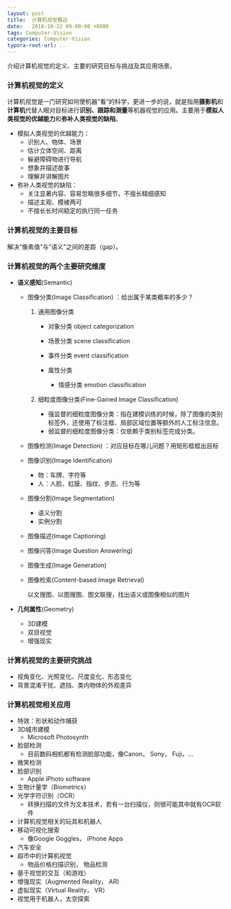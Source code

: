 ```yaml
---
layout: post
title:  计算机视觉概述
date:   2018-10-22 09:00:00 +0800
tags: Computer-Vision
categories: Computer-Vision
typora-root-url: ..
---
```


介绍计算机视觉的定义、主要的研究目标与挑战及其应用场景。

### 计算机视觉的定义

计算机视觉是一门研究如何使机器“看”的科学，更进一步的说，就是指用**摄影机**和**计算机**代替人眼对目标进行**识别、跟踪和测量**等机器视觉的应用。主要用于**模拟人类视觉的优越能力**和**弥补人类视觉的缺陷**。

- 模拟人类视觉的优越能力： 
  - 识别人、物体、场景
  - 估计立体空间、距离
  - 躲避障碍物进行导航
  - 想象并描述故事
  - 理解并讲解图片
- 弥补人类视觉的缺陷： 
  - 关注显著内容、容易忽略很多细节，不擅长精细感知
  - 描述主观、模棱两可
  - 不擅长长时间稳定的执行同一任务

### 计算机视觉的主要目标

解决“像素值”与“语义”之间的差距（gap）。

### 计算机视觉的两个主要研究维度

- **语义感知**(Semantic)

  - 图像分类(Image Classification) ：给出属于某类概率的多少？

    1. 通用图像分类

       - 对象分类 object categorization

       - 场景分类 scene classification

       - 事件分类 event classification

       - 属性分类
         - 情感分类 emotion classification

    2. 细粒度图像分类(Fine-Gained Image Classification)

       - 强监督的细粒度图像分类：指在建模训练的时候，除了图像的类别标签外，还使用了标注框、局部区域位置等额外的人工标注信息。
       - 弱监督的细粒度图像分类：仅依赖于类别标签完成分类。

  -  图像检测(Image Detection) ：对应目标在哪儿问题？用矩形框框出目标

  -  图像识别(Image Identification) 

     - 物：车牌、字符等
     - 人：人脸、虹膜、指纹、步态、行为等

  -  图像分割(Image Segmentation) 

     - 语义分割
     - 实例分割

  -  图像描述(Image Captioning) 

  -  图像问答(Image Question Answering) 

  -  图像生成(Image Generation) 

  - 图像检索(Content-based Image Retrieval)

    以文搜图、以图搜图、图文联搜，找出语义或图像相似的图片

- **几何属性**(Geometry) 

  - 3D建模
  - 双目视觉
  - 增强现实

### 计算机视觉的主要研究挑战

- 视角变化、光照变化、尺度变化、形态变化
- 背景混淆干扰、遮挡、类内物体的外观差异 

### 计算机视觉相关应用

- 特效：形状和动作捕获
- 3D城市建模
  - Microsoft Photosynth
- 脸部检测
  - 目前数码相机都有检测脸部功能，像Canon， Sony， Fuji，…
- 微笑检测
- 脸部识别
  - Apple iPhoto software
- 生物计量学（Biometrics）
- 光学字符识别（OCR）
  - 转换扫描的文件为文本技术，若有一台扫描仪，则很可能其中就有OCR软件
- 计算机视觉相关的玩具和机器人
- 移动可视化搜索
  - 像Google Goggles， iPhone Apps
- 汽车安全
- 超市中的计算机视觉
  - 物品价格扫描识别， 物品检测
- 基于视觉的交互（和游戏）
- 增强现实（Augmented Reality， AR)
- 虚拟现实（Virtual Reality， VR）
- 视觉用于机器人，太空探索

